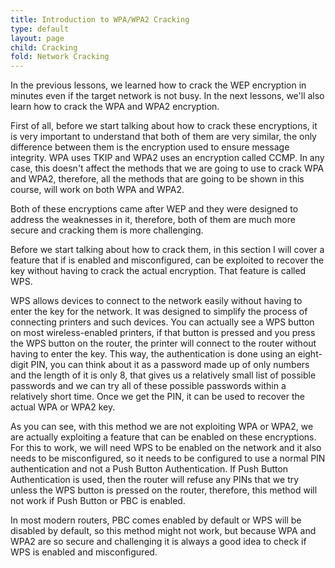 ```yaml
---
title: Introduction to WPA/WPA2 Cracking
type: default
layout: page
child: Cracking
fold: Network Cracking
---
```


In the previous lessons, we learned how to crack the WEP encryption in minutes
even if the target network is not busy. In the next lessons, we'll also learn
how to crack the WPA and WPA2 encryption.

First of all, before we start talking about how to crack these encryptions, it
is very important to understand that both of them are very similar, the only
difference between them is the encryption used to ensure message integrity. WPA
uses TKIP and WPA2 uses an encryption called CCMP. In any case, this doesn't
affect the methods that we are going to use to crack WPA and WPA2, therefore,
all the methods that are going to be shown in this course, will work on both WPA
and WPA2.

Both of these encryptions came after WEP and they were designed to address the
weaknesses in it, therefore, both of them are much more secure and cracking them
is more challenging.

Before we start talking about how to crack them, in this section I will cover a
feature that if is enabled and misconfigured, can be exploited to recover the
key without having to crack the actual encryption. That feature is called WPS.

WPS allows devices to connect to the network easily without having to enter the
key for the network. It was designed to simplify the process of connecting
printers and such devices. You can actually see a WPS button on most
wireless-enabled printers, if that button is pressed and you press the WPS
button on the router, the printer will connect to the router without having to
enter the key. This way, the authentication is done using an eight-digit PIN,
you can think about it as a password made up of only numbers and the length of
it is only 8, that gives us a relatively small list of possible passwords and we
can try all of these possible passwords within a relatively short time. Once we
get the PIN, it can be used to recover the actual WPA or WPA2 key.

As you can see, with this method we are not exploiting WPA or WPA2, we are
actually exploiting a feature that can be enabled on these encryptions. For this
to work, we will need WPS to be enabled on the network and it also needs to be
misconfigured, so it needs to be configured to use a normal PIN authentication
and not a Push Button Authentication. If Push Button Authentication is used,
then the router will refuse any PINs that we try unless the WPS button is
pressed on the router, therefore, this method will not work if Push Button or
PBC is enabled.

In most modern routers, PBC comes enabled by default or WPS will be disabled by
default, so this method might not work, but because WPA and WPA2 are so secure
and challenging it is always a good idea to check if WPS is enabled and
misconfigured.
